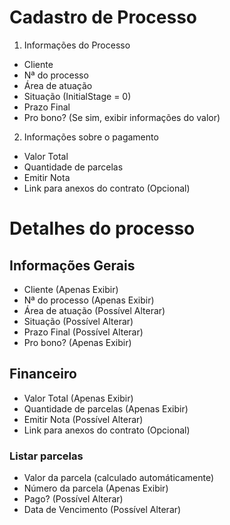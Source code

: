 # Cadastro de Processo

1. Informações do Processo

- Cliente
- Nª do processo
- Área de atuação
- Situação (InitialStage = 0)
- Prazo Final
- Pro bono? (Se sim, exibir informações do valor)

2. Informações sobre o pagamento

- Valor Total
- Quantidade de parcelas
- Emitir Nota
- Link para anexos do contrato (Opcional)

# Detalhes do processo

## Informações Gerais

- Cliente (Apenas Exibir)
- Nª do processo (Apenas Exibir)
- Área de atuação (Possível Alterar)
- Situação (Possível Alterar)
- Prazo Final (Possível Alterar)
- Pro bono? (Apenas Exibir)

## Financeiro

- Valor Total (Apenas Exibir)
- Quantidade de parcelas (Apenas Exibir)
- Emitir Nota (Possível Alterar)
- Link para anexos do contrato (Opcional)

### Listar parcelas

- Valor da parcela (calculado automáticamente)
- Número da parcela (Apenas Exibir)
- Pago? (Possível Alterar)
- Data de Vencimento (Possível Alterar)
